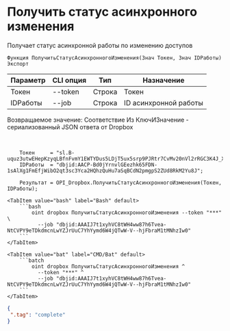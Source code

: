 ﻿---
sidebar_position: 5
---

# Получить статус асинхронного изменения
 Получает статус асинхронной работы по изменению доступов



`Функция ПолучитьСтатусАсинхронногоИзменения(Знач Токен, Знач IDРаботы) Экспорт`

  | Параметр | CLI опция | Тип | Назначение |
  |-|-|-|-|
  | Токен | --token | Строка | Токен |
  | IDРаботы | --job | Строка | ID асинхронной работы |

  
  Возвращаемое значение:   Соответствие Из КлючИЗначение - сериализованный JSON ответа от Dropbox

<br/>




```bsl title="Пример кода"
    Токен     = "sl.B-uquz3utwEHepKzyqLBfnFvmY1EWTYDus5LDjT5ux5srp9PJRtr7CvMv20nVl2rRGC3K4J_X5...";
    IDРаботы  = "dbjid:AACP-Bd0jYrnvlGEezhk65FDN-1sAlXg1FmEfjWibO2qt3sc3Yca2HQhzQuHu7aSqBCdN2pmgpS2ZUd8RkM2Yu8J";

    Результат = OPI_Dropbox.ПолучитьСтатусАсинхронногоИзменения(Токен, IDРаботы);
```
    

 <Tabs>
  
    <TabItem value="bash" label="Bash" default>
        ```bash
            oint dropbox ПолучитьСтатусАсинхронногоИзменения --token "***" \
              --job "dbjid:AAAIJ7t1xyhVC8tWH4ww87h6Tvea-NtCVPY9eTDkdmcnLwYZJrUuC7YhYymd6W4jQTwW-V--hjFbraM1tMNhzIw0"
        ```
    </TabItem>
  
    <TabItem value="bat" label="CMD/Bat" default>
        ```batch
            oint dropbox ПолучитьСтатусАсинхронногоИзменения ^
              --token "***" ^
              --job "dbjid:AAAIJ7t1xyhVC8tWH4ww87h6Tvea-NtCVPY9eTDkdmcnLwYZJrUuC7YhYymd6W4jQTwW-V--hjFbraM1tMNhzIw0"
        ```
    </TabItem>
</Tabs>


```json title="Результат"
{
 ".tag": "complete"
}
```
